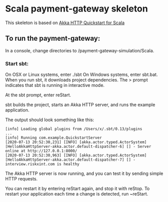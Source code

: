 # Scala payment-gateway skeleton
This skeleton is based on [Akka HTTP Quickstart for Scala](https://developer.lightbend.com/guides/akka-http-quickstart-scala/)
## To run the payment-gateway:

In a console, change directories to /payment-gateway-simulation/Scala.

### Start sbt:

On OSX or Linux systems, enter ./sbt
On Windows systems, enter sbt.bat.
When you run sbt, it downloads project dependencies. The > prompt indicates that sbt is running in interactive mode.

At the sbt prompt, enter reStart.

sbt builds the project, starts an Akka HTTP server, and runs the example application.

The output should look something like this:
```
[info] Loading global plugins from /Users/x/.sbt/0.13/plugins
...
[info] Running com.example.QuickstartServer
[2020-07-13 20:52:30,231] [INFO] [akka.actor.typed.ActorSystem] [HelloAkkaHttpServer-akka.actor.default-dispatcher-6] [] - Server online at http://127.0.0.1:8000/
[2020-07-13 20:52:30,963] [INFO] [akka.actor.typed.ActorSystem] [HelloAkkaHttpServer-akka.actor.default-dispatcher-7] [] - interview.riskxint.com is healthy
```
The Akka HTTP server is now running, and you can test it by sending simple HTTP requests.

You can restart it by entering reStart again, and stop it with reStop. To restart your application each time a change is detected, run ~reStart.
